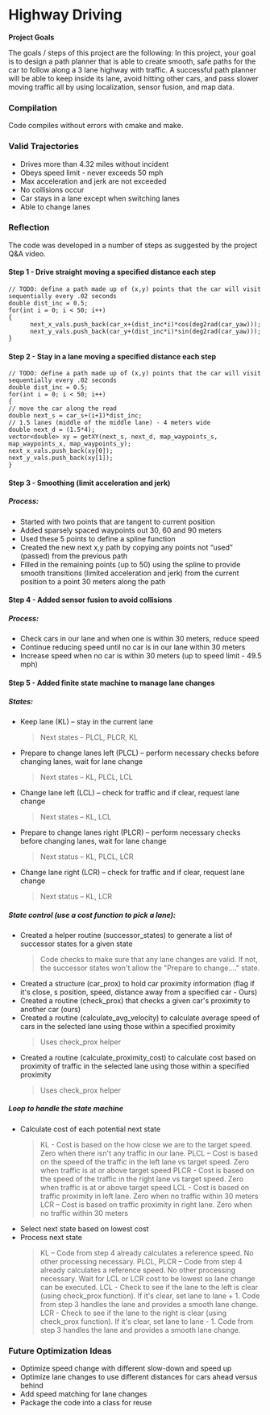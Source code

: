 # **Highway Driving** 

**Project Goals**

The goals / steps of this project are the following:
In this project, your goal is to design a path planner that is able to create smooth, safe paths for the car to follow along a 3 lane highway with traffic. A successful path planner will be able to keep inside its lane, avoid hitting other cars, and pass slower moving traffic all by using localization, sensor fusion, and map data.

### Compilation
Code compiles without errors with cmake and make.

### Valid Trajectories
* Drives more than 4.32 miles without incident
* Obeys speed limit - never exceeds 50 mph
* Max acceleration and jerk are not exceeded
* No collisions occur
* Car stays in a lane except when switching lanes
* Able to change lanes

### Reflection
The code was developed in a number of steps as suggested by the project Q&A video.

#### Step 1 - Drive straight moving a specified distance each step
    // TODO: define a path made up of (x,y) points that the car will visit sequentially every .02 seconds
    double dist_inc = 0.5;
    for(int i = 0; i < 50; i++)
    {
          next_x_vals.push_back(car_x+(dist_inc*i)*cos(deg2rad(car_yaw)));
          next_y_vals.push_back(car_y+(dist_inc*i)*sin(deg2rad(car_yaw)));
    }
#### Step 2 - Stay in a lane moving a specified distance each step
    // TODO: define a path made up of (x,y) points that the car will visit sequentially every .02 seconds
    double dist_inc = 0.5;
    for(int i = 0; i < 50; i++)
    {
    // move the car along the read
    double next_s = car_s+(i+1)*dist_inc;
    // 1.5 lanes (middle of the middle lane) - 4 meters wide 
    double next_d = (1.5*4);
    vector<double> xy = getXY(next_s, next_d, map_waypoints_s, map_waypoints_x, map_waypoints_y);
    next_x_vals.push_back(xy[0]);
    next_y_vals.push_back(xy[1]);
    }
#### Step 3 - Smoothing (limit acceleration and jerk)
##### Process:
* Started with two points that are tangent to current position
* Added sparsely spaced waypoints out 30, 60 and 90 meters
* Used these 5 points to define a spline function
* Created the new next x,y path by copying any points not “used” (passed) from the previous path
* Filled in the remaining points (up to 50) using the spline to provide smooth transitions (limited acceleration and jerk) from the current position to a point 30 meters along the path

#### Step 4 - Added sensor fusion to avoid collisions
##### Process:
* Check cars in our lane and when one is within 30 meters, reduce speed
* Continue reducing speed until no car is in our lane within 30 meters
* Increase speed when no car is within 30 meters (up to speed limit - 49.5 mph)

#### Step 5 - Added finite state machine to manage lane changes
##### States:
* Keep lane (KL) – stay in the current lane
    > Next states – PLCL, PLCR, KL
* Prepare to change lanes left (PLCL) – perform necessary checks before changing lanes, wait for lane change
    > Next states – KL, PLCL, LCL
* Change lane left (LCL) – check for traffic and if clear, request lane change
    > Next states – KL, LCL
* Prepare to change lanes right (PLCR) – perform necessary checks before changing lanes, wait for lane change
    > Next status – KL, PLCL, LCR
* Change lane right (LCR) – check for traffic and if clear, request lane change
    > Next status – KL, LCR

##### State control (use a cost function to pick a lane):
* Created a helper routine (successor_states) to generate a list of successor states for a given state
    > Code checks to make sure that any lane changes are valid.  If not, the successor states won't allow the "Prepare to change...." state.
* Created a structure (car_prox) to hold car proximity information (flag if it's close, s position, speed, distance away from a specified car - Ours)
* Created a routine (check_prox) that checks a given car's proximity to another car (ours)
* Created a routine (calculate_avg_velocity) to calculate average speed of cars in the selected lane using those within a specified proximity
    > Uses check_prox helper
* Created a routine (calculate_proximity_cost) to calculate cost based on proximity of traffic in the selected lane using those within a specified proximity
    > Uses check_prox helper

##### Loop to handle the state machine
* Calculate cost of each potential next state
    > KL - Cost is based on the how close we are to the target speed.  Zero when there isn't any traffic in our lane.
    > PLCL – Cost is based on the speed of the traffic in the left lane vs target speed.  Zero when traffic is at or above target speed
    > PLCR - Cost is based on the speed of the traffic in the right lane vs target speed.  Zero when traffic is at or above target speed
    > LCL - Cost is based on traffic proximity in left lane.  Zero when no traffic within 30 meters
    > LCR – Cost is based on traffic proximity in right lane.  Zero when no traffic within 30 meters
* Select next state based on lowest cost
* Process next state
    > KL – Code from step 4 already calculates a reference speed.  No other processing necessary.
    > PLCL, PLCR – Code from step 4 already calculates a reference speed.  No other processing necessary.  Wait for LCL or LCR cost to be lowest so lane change can be executed.
    > LCL - Check to see if the lane to the left is clear (using check_prox function).  If it's clear, set lane to lane + 1.  Code from step 3 handles the lane and provides a smooth lane change.
    > LCR - Check to see if the lane to the right is clear (using check_prox function).  If it's clear, set lane to lane - 1.  Code from step 3 handles the lane and provides a smooth lane change.

### Future Optimization Ideas
* Optimize speed change with different slow-down and speed up
* Optimize lane changes to use different distances for cars ahead versus behind
* Add speed matching for lane changes
* Package the code into a class for reuse